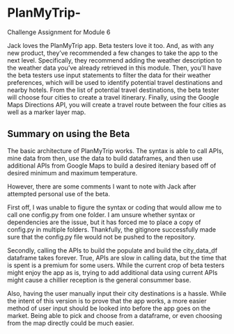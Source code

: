 # PlanMyTrip-
Challenge Assignment for Module 6

Jack loves the PlanMyTrip app. Beta testers love it too. And, as with any new product, they’ve recommended a few changes to take the app to the next level. Specifically, they recommend adding the weather description to the weather data you’ve already retrieved in this module. Then, you'll have the beta testers use input statements to filter the data for their weather preferences, which will be used to identify potential travel destinations and nearby hotels. From the list of potential travel destinations, the beta tester will choose four cities to create a travel itinerary. Finally, using the Google Maps Directions API, you will create a travel route between the four cities as well as a marker layer map.

## Summary on using the Beta
The basic architecture of PlanMyTrip works. The syntax is able to call APIs, mine data from then, use the data to build dataframes, and then use additional APIs from Google Maps to build a desired iteniary based off of desired minimum and maximum temperature.

However, there are some comments I want to note with Jack after attempted personal use of the beta.

First off, I was unable to figure the syntax or coding that would allow me to call one config.py from one folder. I am unsure whether syntax or dependencies are the issue, but it has forced me to place a copy of config.py in multiple folders. Thankfully, the gitignore successfully made sure that the config.py file would not be pushed to the repository. 

Secondly, calling the APIs to build the populate and build the city_data_df dataframe takes forever. True, APIs are slow in calling data, but the time that is spent is a premium for some users. While the current crop of beta testers might enjoy the app as is, trying to add additional data using current APIs might cause a chillier reception is the general consummer base. 

Also, having the user manually input their city destinations is a hassle. While the intent of this version is to prove that the app works, a more easier method of user input should be looked into before the app goes on the market. Being able to pick and choose from a dataframe, or even choosing from the map directly could be much easier. 